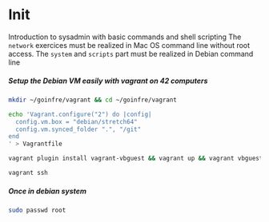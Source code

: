 # Init
Introduction to sysadmin with basic commands and shell scripting
The `network` exercices must be realized in Mac OS command line without root access.
The `system` and `scripts` part must be realized in Debian command line

##### Setup the Debian VM easily with vagrant on 42 computers
```bash
mkdir ~/goinfre/vagrant && cd ~/goinfre/vagrant

echo 'Vagrant.configure("2") do |config|
  config.vm.box = "debian/stretch64"
  config.vm.synced_folder ".", "/git"
end
' > Vagrantfile

vagrant plugin install vagrant-vbguest && vagrant up && vagrant vbguest

vagrant ssh
```
##### Once in debian system
```bash
sudo passwd root
```
